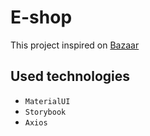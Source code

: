 # E-shop

This project inspired on [Bazaar](<https://bazar-react.vercel.app/>)

## Used technologies

- `MaterialUI`
- `Storybook`
- `Axios`
